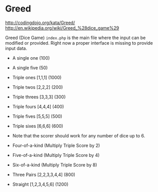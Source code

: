 # Greed
http://codingdojo.org/kata/Greed/
http://en.wikipedia.org/wiki/Greed_%28dice_game%29

Greed (Dice Game)
`index.php` is the main file where the input can be modified or provided. Right now a proper interface is missing to provide input data.

- A single one (100)
- A single five (50)
- Triple ones [1,1,1] (1000)
- Triple twos [2,2,2] (200)
- Triple threes [3,3,3] (300)
- Triple fours [4,4,4] (400)
- Triple fives [5,5,5] (500)
- Triple sixes [6,6,6] (600)
- Note that the scorer should work for any number of dice up to 6.

- Four-of-a-kind (Multiply Triple Score by 2)
- Five-of-a-kind (Multiply Triple Score by 4)
- Six-of-a-kind (Multiply Triple Score by 8)

- Three Pairs [2,2,3,3,4,4] (800)

- Straight [1,2,3,4,5,6] (1200)
